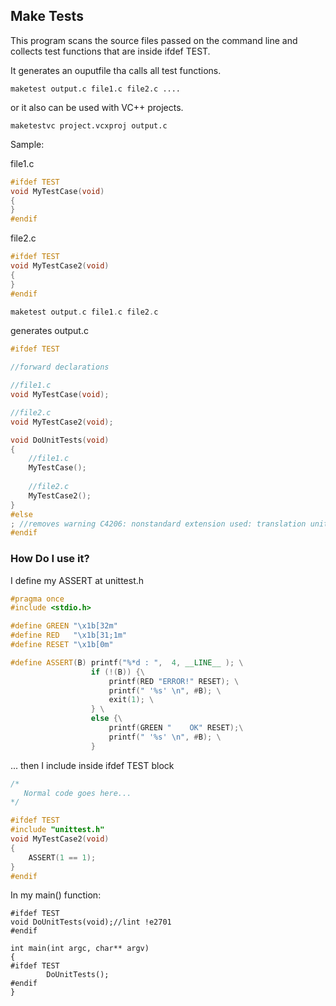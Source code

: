 ## Make Tests

This program scans the source files passed on the command line and collects test functions that are inside ifdef TEST.

It generates an ouputfile tha calls all test functions.

```
maketest output.c file1.c file2.c ....
```
or it also can be used with VC++ projects.

```
maketestvc project.vcxproj output.c
```

Sample:

file1.c

```cpp
#ifdef TEST
void MyTestCase(void)
{
}
#endif
```

file2.c
```cpp
#ifdef TEST
void MyTestCase2(void)
{
}
#endif
```

```cpp
maketest output.c file1.c file2.c
````

generates output.c

```cpp
#ifdef TEST

//forward declarations

//file1.c
void MyTestCase(void);

//file2.c
void MyTestCase2(void);

void DoUnitTests(void)
{
    //file1.c
    MyTestCase();    
    
    //file2.c
    MyTestCase2();    
}
#else
; //removes warning C4206: nonstandard extension used: translation unit is empty
#endif
```

### How Do I use it?

I define my ASSERT at unittest.h

```cpp
#pragma once
#include <stdio.h>

#define GREEN "\x1b[32m"
#define RED   "\x1b[31;1m"
#define RESET "\x1b[0m"

#define ASSERT(B) printf("%*d : ",  4, __LINE__ ); \
                  if (!(B)) {\
                      printf(RED "ERROR!" RESET); \
                      printf(" '%s' \n", #B); \
                      exit(1); \
                  } \
                  else {\
                      printf(GREEN "    OK" RESET);\
                      printf(" '%s' \n", #B); \
                  }
```

... then I include inside ifdef TEST block

```cpp
/*
   Normal code goes here...
*/

#ifdef TEST
#include "unittest.h"
void MyTestCase2(void)
{
    ASSERT(1 == 1);
}
#endif
```

In my main() function:

```
#ifdef TEST
void DoUnitTests(void);//lint !e2701
#endif

int main(int argc, char** argv)
{
#ifdef TEST
        DoUnitTests();
#endif
}
```

